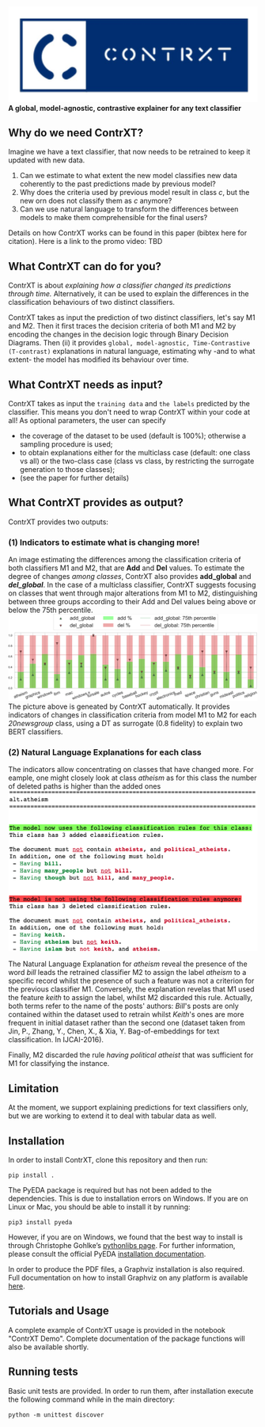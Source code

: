 ![](https://github.com/Crisp-Unimib/ContrXT/blob/master/contrxt_logo.jpeg)
**A global, model-agnostic, contrastive explainer for any text classifier**

## Why do we need ContrXT?
Imagine we have a text classifier, that now needs to be retrained to keep it updated with new data.
1. Can we estimate to what extent the new model classifies new data coherently to the past predictions made by previous model?
2. Why does the criteria used by previous model result in class _c_, but the new orn does not classify them as _c_ anymore?
3. Can we use natural language to transform the differences between models to make them comprehensible for the final users?

Details on how ContrXT works can be found in this paper (bibtex here for citation). Here is a link to the promo video: TBD

## What ContrXT can do for you?

ContrXT is about *explaining how a classifier changed its predictions through time.* Alternatively, it can be used to explain the differences in the classification behaviours of two distinct classifiers.

ContrXT takes as input the prediction of two distinct classifiers, let's say M1 and M2. Then it first traces the decision criteria of both M1 and M2 by encoding the changes in the decision logic through Binary Decision Diagrams. Then (ii) it provides ``global, model-agnostic, Time-Contrastive (T-contrast)`` explanations in natural language, estimating why -and to what extent- the model has modified its behaviour over time.

## What ContrXT needs as input?
ContrXT takes as input the ``training data`` and ``the labels`` predicted by the classifier. This means you don't need to wrap ContrXT within your code at all!
As optional parameters, the user can specify
- the coverage of the dataset to be used (default is 100%); otherwise a sampling procedure is used;
- to obtain explanations either for the multiclass case (default: one class vs all) or the two-class case (class vs class, by restricting the surrogate generation  to those classes);
- (see the paper for further details)

## What ContrXT provides as output?
ContrXT provides two outputs:
### (1) Indicators to estimate what is changing more!
An image estimating the differences among the classification criteria of both classifiers M1 and M2, that are **Add** and **Del** values. To estimate the degree of changes *among classes*, ContrXT also provides **add_global** and ***del_global***. In the case of a multiclass classifier,  ContrXT suggests focusing on classes that went through major alterations from M1 to M2, distinguishing between three groups according to their Add and Del values being above or below the 75th percentile.
![](https://github.com/Crisp-Unimib/ContrXT/blob/master/img/Add_Del_Magnitude_20N.png)
The picture above is  geneated by ContrXT automatically. It provides indicators of changes in classification criteria from model M1 to M2 for each _20newsgroup_ class, using a DT as surrogate (0.8 fidelity) to explain two BERT classifiers.
### (2) Natural Language Explanations for each class
The indicators allow concentrating on classes that have changed more. For eample, one might closely look at class _atheism_ as for this class the number of deleted paths is higher than the added ones
![](https://github.com/Crisp-Unimib/ContrXT/blob/master/img/alt.atheism.png)

The Natural Language Explanation for _atheism_ reveal the presence of the word _bill_ leads the retrained classifier M2 to assign the label _atheism_ to a specific record whilst the presence of such a feature was not a criterion for the previous classifier M1.
Conversely, the explanation revelas that M1 used the feature _keith_ to assign the label, whilst M2 discarded this rule. Actually, both terms refer to the name of the posts' authors: _Bill_'s posts are only contained within the dataset used to retrain whilst _Keith_'s ones are more frequent in initial dataset rather than the second one (dataset taken from Jin, P., Zhang, Y., Chen, X., & Xia, Y. Bag-of-embeddings for text classification. In IJCAI-2016).

Finally, M2 discarded the rule _having political atheist_ that was sufficient for M1 for classifying the instance.

## Limitation
At the moment, we support explaining predictions for text classifiers only, but we are working to extend it to deal with tabular data as well.

## Installation

In order to install ContrXT, clone this repository and then run:

```
pip install .
```

The PyEDA package is required but has not been added to the dependencies.
This is due to installation errors on Windows. If you are on Linux or Mac, you
should be able to install it by running:

```
pip3 install pyeda
```

However, if you are on Windows, we found that the best way to install is through
Christophe Gohlke’s [pythonlibs page](https://www.lfd.uci.edu/~gohlke/pythonlibs/#pyeda).
For further information, please consult the official PyEDA
[installation documentation](https://pyeda.readthedocs.io/en/latest/install.html).

In order to produce the PDF files, a Graphviz installation is also required.
Full documentation on how to install Graphviz on any platform is available
[here](https://graphviz.org/download/).

## Tutorials and Usage

A complete example of ContrXT usage is provided in the notebook "ContrXT Demo".
Complete documentation of the package functions will also be available shortly.

## Running tests

Basic unit tests are provided. In order to run them, after installation execute
the following command while in the main directory:

```
python -m unittest discover
```
